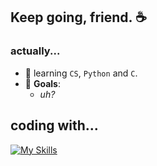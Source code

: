 ## Keep going, friend. ☕

### actually...
+ 🌱 learning `CS`, `Python` and `C`.
+ 🤔 **Goals**:
  + *uh?*
  <!--+ 𓇲 working with embedded systems;
  + 🕹️ making my own games for fun; -->

## coding with...
[![My Skills](https://skillicons.dev/icons?i=c,linux,windows,python,lua)](https://skillicons.dev)

<!--
**drakysm-lab/drakysm-lab** is a ✨ _special_ ✨ repository because its `README.md` (this file) appears on your GitHub profile.

Here are some ideas to get you started:

- 🔭 I’m currently working on ...
- 🌱 I’m currently learning ...
- 👯 I’m looking to collaborate on ...
- 🤔 I’m looking for help with ...
- 💬 Ask me about ...
- 📫 How to reach me: ...
- 😄 Pronouns: ...
- ⚡ Fun fact: ...
-->
